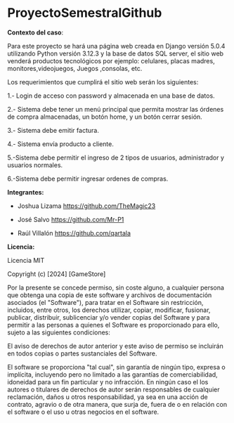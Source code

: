 # ProyectoSemestralGithub

**Contexto del caso**:

Para este proyecto se hará una página web creada en Django versión 5.0.4 utilizando Python versión 3.12.3 y la base de datos SQL server, el sitio web venderá productos tecnológicos  por ejemplo: celulares,  placas madres, monitores,videojuegos,  Juegos ,consolas, etc.

Los requerimientos que cumplirá el sitio web serán los siguientes:

1.- Login de acceso con password y almacenada en una base de datos.

2.- Sistema debe tener un menú principal que permita mostrar las órdenes de
compra almacenadas, un botón home, y un botón cerrar sesión.

3.- Sistema debe emitir factura.

4.- Sistema envía producto a cliente.

5.-Sistema debe permitir el ingreso de 2 tipos de usuarios, administrador y usuarios normales.

6.-Sistema debe permitir ingresar ordenes de compras.




**Integrantes:**

- Joshua Lizama https://github.com/TheMagic23
  
- José Salvo https://github.com/Mr-P1
  
- Raúl Villalón https://github.com/qartala



**Licencia:**

Licencia MIT

Copyright (c) [2024] [GameStore]

Por la presente se concede permiso, sin coste alguno, a cualquier persona que obtenga una copia de este software y archivos de documentación asociados (el "Software"), para tratar en el Software sin restricción, incluidos, entre otros, los derechos utilizar, copiar, modificar, fusionar, publicar, distribuir, sublicenciar y/o vender copias del Software y para permitir a las personas a quienes el Software es proporcionado para ello, sujeto a las siguientes condiciones:

El aviso de derechos de autor anterior y este aviso de permiso se incluirán en todos
copias o partes sustanciales del Software.

El software se proporciona "tal cual", sin garantía de ningún tipo, expresa o implícita, incluyendo pero no limitado a las garantías de comerciabilidad, idoneidad para un fin particular y no infracción. En ningún caso el los autores o titulares de derechos de autor serán responsables de cualquier reclamación, daños u otros responsabilidad, ya sea en una acción de contrato, agravio o de otra manera, que surja de, fuera de o en relación con el software o el uso u otras negocios en el software.















